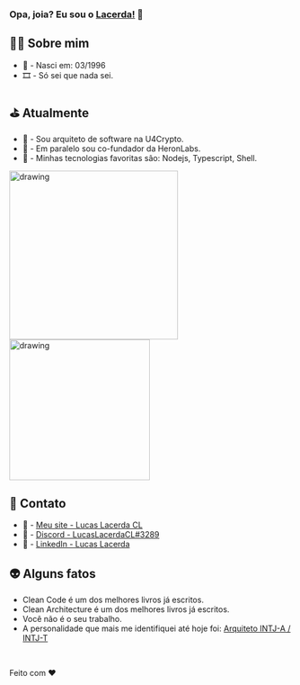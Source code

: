 ### Opa, joia? Eu sou o [Lacerda!](https://lucaslacerdacl.com/home) 👋

## 🧙‍♂️ Sobre mim
* 👶 - Nasci em: 03/1996
* 🎞️ - Só sei que nada sei.

## ⛳ Atualmente
* 💜 - Sou arquiteto de software na U4Crypto.
* 🧪 - Em paralelo sou co-fundador da HeronLabs.
* 🎩 - Minhas tecnologias favoritas são: Nodejs, Typescript, Shell.

<img src="https://github-readme-stats.vercel.app/api?username=lucaslacerdacl&show_icons=true&theme=dark" alt="drawing" width="300"/> <img src="https://github-readme-stats.vercel.app/api/top-langs/?username=lucaslacerdacl&layout=compact&theme=dark" alt="drawing" width="250"/>

## 🤖 Contato
* 📕 - <a href="https://lucaslacerdacl.com/home" target="_blank">Meu site - Lucas Lacerda CL</a>
* 📗 - <a href="https://discordapp.com/users/252890628755554304" target="_blank">Discord - LucasLacerdaCL#3289</a>
* 📘 - <a href="https://www.linkedin.com/in/lucaslacerdacl/" target="_blank">LinkedIn - Lucas Lacerda</a>

## 👽 Alguns fatos
* Clean Code é um dos melhores livros já escritos.
* Clean Architecture é um dos melhores livros já escritos.
* Você não é o seu trabalho.
* A personalidade que mais me identifiquei até hoje foi: <a href="https://www.16personalities.com/br/personalidade-intj" target="_blank">Arquiteto INTJ-A / INTJ-T</a>

<br />

Feito com ❤️
